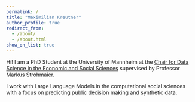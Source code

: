 ```yaml
---
permalink: /
title: "Maximilian Kreutner"
author_profile: true
redirect_from: 
  - /about/
  - /about.html
show_on_list: true
---
```


Hi! I am a PhD Student at the University of Mannheim at the [Chair for Data Science in the Economic and Social Sciences](https://www.bwl.uni-mannheim.de/en/information-systems/chairs/prof-dr-strohmaier/) supervised by Professor Markus Strohmaier.

I work with Large Language Models in the computational social sciences with a focus on predicting public decision making and synthetic data.